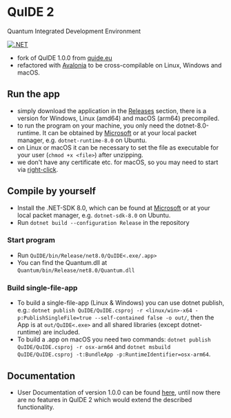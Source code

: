 # QuIDE 2

Quantum Integrated Development Environment

[![.NET](https://github.com/mnm-team/quide/actions/workflows/dotnet.yml/badge.svg)](https://github.com/mnm-team/quide/actions/workflows/dotnet.yml)

- fork of QuIDE 1.0.0 from [quide.eu](http://quide.eu/)
- refactored with [Avalonia](https://www.avaloniaui.net/) to be cross-compilable on Linux, Windows and macOS.

## Run the app

- simply download the application in the [Releases](https://github.com/mnm-team/quide/releases) section, there is a version for Windows, Linux (amd64) and macOS (arm64) precompiled.
- to run the program on your machine, you only need the dotnet-8.0-runtime. It can be obtained by [Microsoft](https://dotnet.microsoft.com/en-us/download/dotnet/8.0) or at your local packet manager, e.g. `dotnet-runtime-8.0` on Ubuntu.
- on Linux or macOS it can be necessary to set the file as executable for your user (`chmod +x <file>`) after unzipping.
- we don't have any certificate etc. for macOS, so you may need to start via [right-click](https://support.apple.com/guide/mac-help/open-a-mac-app-from-an-unidentified-developer-mh40616/mac).

## Compile by yourself

- Install the .NET-SDK 8.0, which can be found at [Microsoft](https://dotnet.microsoft.com/en-us/download/dotnet/8.0) or at your local packet manager, e.g. `dotnet-sdk-8.0` on Ubuntu.
- Run `dotnet build --configuration Release` in the repository

### Start program

- Run `QuIDE/bin/Release/net8.0/QuIDE<.exe/.app>`
- You can find the Quantum.dll at `Quantum/bin/Release/net8.0/Quantum.dll`

### Build single-file-app

- To build a single-file-app (Linux & Windows) you can use dotnet publish, e.g.: `dotnet publish QuIDE/QuIDE.csproj -r <linux/win>-x64 -p:PublishSingleFile=true --self-contained false -o out/`, then the App is at `out/QuIDE<.exe>` and all shared libraries (except dotnet-runtime) are included.
- To build a .app on macOS you need two commands: `dotnet publish QuIDE/QuIDE.csproj -r osx-arm64` and `dotnet msbuild QuIDE/QuIDE.csproj -t:BundleApp -p:RuntimeIdentifier=osx-arm64`.

## Documentation

- User Documentation of version 1.0.0 can be found [here](https://bitbucket.org/quide/quide/downloads/UserManual_EN.pdf), until now there are no features in QuIDE 2 which would extend the described functionality.